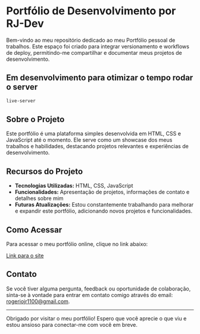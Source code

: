 # Portfólio de Desenvolvimento por RJ-Dev

Bem-vindo ao meu repositório dedicado ao meu Portfólio pessoal de trabalhos. Este espaço foi criado para integrar versionamento e workflows de deploy, permitindo-me compartilhar e documentar meus projetos de desenvolvimento.

## Em desenvolvimento para otimizar o tempo rodar o server
```bash
live-server

```

## Sobre o Projeto

Este portfólio é uma plataforma simples desenvolvida em HTML, CSS e JavaScript até o momento. Ele serve como um showcase dos meus trabalhos e habilidades, destacando projetos relevantes e experiências de desenvolvimento.

## Recursos do Projeto

- **Tecnologias Utilizadas:** HTML, CSS, JavaScript
- **Funcionalidades:** Apresentação de projetos, informações de contato e detalhes sobre mim
- **Futuras Atualizações:** Estou constantemente trabalhando para melhorar e expandir este portfólio, adicionando novos projetos e funcionalidades.

## Como Acessar

Para acessar o meu portfólio online, clique no link abaixo:

[Link para o site](http://rj-dev.wuaze.com/)

## Contato

Se você tiver alguma pergunta, feedback ou oportunidade de colaboração, sinta-se à vontade para entrar em contato comigo através do email: [rogeriojr1100@gmail.com](mailto:rogeriojr1100@gmail.com).

---

Obrigado por visitar o meu portfólio! Espero que você aprecie o que viu e estou ansioso para conectar-me com você em breve.
